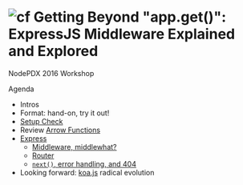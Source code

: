 ![cf](http://i.imgur.com/7v5ASc8.png) Getting Beyond "app.get()": ExpressJS Middleware Explained and Explored
====

NodePDX 2016 Workshop

Agenda
* Intros
* Format: hand-on, try it out!
* [Setup Check](setup-check.md)
* Review [Arrow Functions](https://github.com/martypdx/workshop-promises-fat-arrows/blob/master/fat-arrows.md)
* [Express](http://expressjs.com/)
	* [Middleware, middlewhat?](middleware.md)
	* [Router](router.md)
	* [`next()`, error handling, and 404](next.md)
* Looking forward: [koa.js](koajs.com) radical evolution